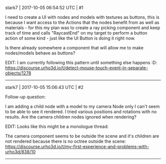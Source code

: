 stark7 | 2017-10-05 06:54:52 UTC | #1

I need to create a UI with nodes and models with textures as buttons, this is because I want access to the Actions that the nodes benefit from as well as materials - for this my plan was to create a ray picking component and keep track of time and calls "RaycastEnd" on my target to perform a button action of some kind - just like the UI Button is doing it right now.

Is there already somewhere a component that will allow me to make nodes/models behave as buttons?


EDIT: 
I am currently following this pattern until something else happens :D:
https://discourse.urho3d.io/t/detect-mouse-touch-event-in-separate-objects/1278

-------------------------

stark7 | 2017-10-05 15:06:43 UTC | #2

Follow-up question:

I am adding a child node with a model to my camera Node only I can't seem to be able to see it rendered. I tried various positions and rotations with no results. Are the camera children nodes ignored when rendering?

EDIT: Looks like this might be a monologue thread:

The camera component seems to be outside the scene and it's children are not rendered because there is no octree outside the scene:
https://discourse.urho3d.io/t/my-first-experience-and-problems-with-urho3d/838/10

-------------------------

